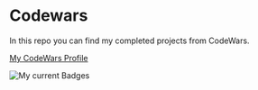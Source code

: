 # Codewars

In this repo you can find my completed projects from CodeWars.

[My CodeWars Profile](https://www.codewars.com/users/LHlmn)

![My current Badges](https://www.codewars.com/users/LHlmn/badges/large "My Current Badges")
